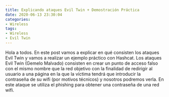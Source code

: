 ```yaml
---
title: Explicando ataques Evil Twin + Demostración Práctica
date: 2020-06-13 23:30:04
categories:
- Wireless
tags:
- Wireless
- Evil Twin
---
```


Hola a todos. En este post vamos a explicar en qué consisten los ataques Evil Twin y vamos a realizar un ejemplo práctico con Hashcat. Los ataques Evil Twin (Gemelo Malvado) consisten en crear un punto de acceso falso con el mismo nombre que la red objetivo con la finalidad de redirigir al usuario a una página en la que la víctima tendrá que introducir la contraseña de su wifi (por motivos técnicos) y nosotros podremos verla. En este ataque se utiliza el phishing para obtener una contraseña de una red wifi.
